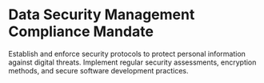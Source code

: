 # Data Security Management Compliance Mandate

Establish and enforce security protocols to protect personal information against digital threats. Implement regular security assessments, encryption methods, and secure software development practices.
